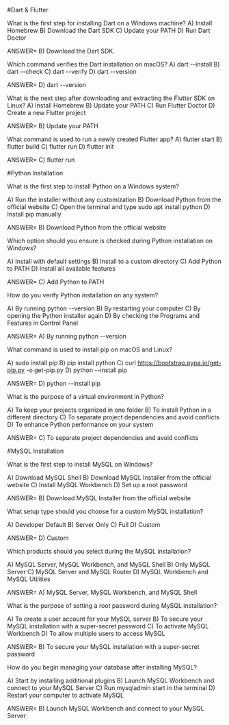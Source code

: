 #Dart & Flutter

What is the first step for installing Dart on a Windows machine?
A) Install Homebrew B) Download the Dart SDK C) Update your PATH D) Run Dart Doctor

ANSWER= B) Download the Dart SDK.

Which command verifies the Dart installation on macOS?
A) dart --install B) dart --check C) dart --verify D) dart --version

ANSWER= D) dart --version

What is the next step after downloading and extracting the Flutter SDK on Linux?
A) Install Homebrew B) Update your PATH C) Run Flutter Doctor D) Create a new Flutter project

ANSWER= B) Update your PATH

What command is used to run a newly created Flutter app?
A) flutter start B) flutter build C) flutter run D) flutter init

ANSWER= C) flutter run

#Python Installation

What is the first step to install Python on a Windows system?

A) Run the installer without any customization B) Download Python from the official website C) Open the terminal and type sudo apt install python D) Install pip manually

ANSWER= B) Download Python from the official website

Which option should you ensure is checked during Python installation on Windows?

A) Install with default settings B) Install to a custom directory C) Add Python to PATH D) Install all available features

ANSWER= C) Add Python to PATH

How do you verify Python installation on any system?

A) By running python --version B) By restarting your computer C) By opening the Python installer again D) By checking the Programs and Features in Control Panel

ANSWER= A) By running python --version

What command is used to install pip on macOS and Linux?

A) sudo install pip B) pip install python C) curl https://bootstrap.pypa.io/get-pip.py -o get-pip.py D) python --install pip

ANSWER= D) python --install pip

What is the purpose of a virtual environment in Python?

A) To keep your projects organized in one folder B) To install Python in a different directory C) To separate project dependencies and avoid conflicts D) To enhance Python performance on your system

ANSWER= C) To separate project dependencies and avoid conflicts

#MySQL Installation

What is the first step to install MySQL on Windows?

A) Download MySQL Shell B) Download MySQL Installer from the official website C) Install MySQL Workbench D) Set up a root password

ANSWER= B) Download MySQL Installer from the official website

What setup type should you choose for a custom MySQL installation?

A) Developer Default B) Server Only C) Full D) Custom

ANSWER= D) Custom

Which products should you select during the MySQL installation?

A) MySQL Server, MySQL Workbench, and MySQL Shell B) Only MySQL Server C) MySQL Server and MySQL Router D) MySQL Workbench and MySQL Utilities

ANSWER= A) MySQL Server, MySQL Workbench, and MySQL Shell

What is the purpose of setting a root password during MySQL installation?

A) To create a user account for your MySQL server B) To secure your MySQL installation with a super-secret password C) To activate MySQL Workbench D) To allow multiple users to access MySQL

ANSWER= B) To secure your MySQL installation with a super-secret password

How do you begin managing your database after installing MySQL?

A) Start by installing additional plugins B) Launch MySQL Workbench and connect to your MySQL Server C) Run mysqladmin start in the terminal D) Restart your computer to activate MySQL

ANSWER= B) Launch MySQL Workbench and connect to your MySQL Server
